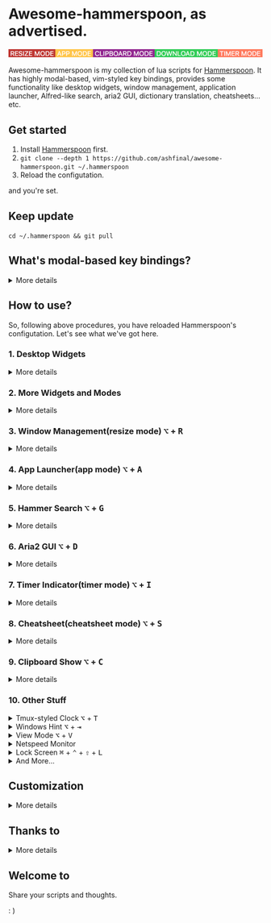 # Awesome-hammerspoon, as advertised.

![modes](https://github.com/ashfinal/bindata/raw/master/screenshots/awesome-hammerspoon-modes.png)

Awesome-hammerspoon is my collection of lua scripts for [Hammerspoon](http://www.hammerspoon.org/). It has highly modal-based, vim-styled key bindings, provides some functionality like desktop widgets, window management, application launcher, Alfred-like search, aria2 GUI, dictionary translation, cheatsheets... etc.

## Get started

1. Install [Hammerspoon](http://www.hammerspoon.org/) first.
2. `git clone --depth 1 https://github.com/ashfinal/awesome-hammerspoon.git ~/.hammerspoon`
3. Reload the configutation.

and you're set.

## Keep update

`cd ~/.hammerspoon && git pull`

## What's modal-based key bindings?

<details>
<summary>More details</summary>

Well... simply to say, it allows you using <kbd>S</kbd> key to resize windows in `resize` mode, but in `app` mode, to launch Safari, in `timer` mode, to set a 10-mins timer... something like that. During all progress, you don't have to press extra keys.
</p>

And this means a lot.

* It's scene-wise, you can use same key bindings to do different jobs in different scenes. You don't worry to run out of your hotkey bindings, and twist your fingers to press <kbd>⌘</kbd> + <kbd>⌃</kbd> + <kbd>⌥</kbd> + <kbd>⇧</kbd> + <kbd>C</kbd> in the end.

* Less keystrokes, less memory pressure. You can press <kbd>⌥</kbd> + <kbd>A</kbd> to enter `app` mode, release, then press single key <kbd>S</kbd> to launch Safari, or <kbd>C</kbd> to lauch Chrome. Sounds good? You keep your pace, no rush.

* Easy to extend, you can create your own modals if you like. For example, `Finder` mode, in which you press <kbd>T</kbd> to open Terminal here, press <kbd>S</kbd> to send files to predefined path, press <kbd>C</kbd> to upload images to cloud storage.

</details>

## How to use?

So, following above procedures, you have reloaded Hammerspoon's configutation. Let's see what we've got here.

### 1. Desktop Widgets

<details>
<summary>More details</summary>

As you may have noticed, there are two clean, nice-looking desktop widgets, analogclock and calendar. Usually we don't interact with them, but I do hope you like them.

![widgets](https://github.com/ashfinal/bindata/raw/master/screenshots/awesome-hammerspoon-deskwidgets.png)

**UPDATE:** Add new widget `hcalendar` and make it default module. The design comes from [here](https://github.com/ashikahmad/horizontal-calendar-widget).

![hcal](https://github.com/ashfinal/bindata/raw/master/screenshots/awesome-hammerspoon-hcal.png)

</details>

### 2. More Widgets and Modes

<details>
<summary>More details</summary>

There is actually more besides these. Now you can press <kbd>⌥</kbd> + <kbd>R</kbd> to enter `resize` mode, or press <kbd>⌥</kbd> + <kbd>A</kbd> to enter `app` mode …and start to explore.

In order to make one single keystroke work in two scenes, you may want to know in which scene you are now. If you enter certain scene (and forget to exit, and wonder why your regular typing doesn't work as expected), see if there is a small circle in the bottom right corner, which indicates different scenes with different color. If that's the fact, then you realize you need to press <kbd>⎋</kbd>, exit current scene, dismiss the circle, and get back to your work.

Key bindings available:

| Key bindings                | Movement                   |
| --------------------------- | -------------------------- |
| <kbd>⌥</kbd> + <kbd>A</kbd> | Enter `app` mode           |
| <kbd>⌥</kbd> + <kbd>C</kbd> | Enter `clipboard` mode     |
| <kbd>⌥</kbd> + <kbd>D</kbd> | Launch aria2 GUI .         |
| <kbd>⌥</kbd> + <kbd>G</kbd> | Launch hammer search       |
| <kbd>⌥</kbd> + <kbd>I</kbd> | Enter `timer` mode         |
| <kbd>⌥</kbd> + <kbd>R</kbd> | Enter `resize` mode        |
| <kbd>⌥</kbd> + <kbd>S</kbd> | Enter `cheatsheet` mode    |
| <kbd>⌥</kbd> + <kbd>T</kbd> | Show current time          |
| <kbd>⌥</kbd> + <kbd>v</kbd> | Enter `view` mode          |
| <kbd>⌥</kbd> + <kbd>Z</kbd> | Toggle Hammerspoon console |
| <kbd>⌥</kbd> + <kbd>⇥</kbd> | Show window hints          |

*In most modes, you can use <kbd>Q</kbd>, or <kbd>⎋</kbd> to quit back. And switch from one mode to another directly.*

</details>

### 3. Window Management(resize mode) <kbd>⌥</kbd> + <kbd>R</kbd>

<details>
<summary>More details</summary>

![winresize](https://github.com/ashfinal/bindata/raw/master/screenshots/awesome-hammerspoon-winresize.gif)

Use <kbd>[/]</kbd> to cycle through active windows.

Use <kbd>H/J/K/L</kbd> to resize windows to 1/2 of screen.

Use <kbd>Y/U/I/O</kbd> to resize windows to 1/4 of screen.

Use <kbd>⇧</kbd> + <kbd>H/J/K/L</kbd> to **move** windows around.

Use <kbd>⇧</kbd> + <kbd>Y/U/I/O</kbd> to **resize** windows.

Use <kbd>=</kbd>, <kbd>-</kbd> to **expand**/**shrink** the window size.

Use <kbd>F</kbd> to put windows to fullscreen, use <kbd>C</kbd> to put windows to center of screen, use <kbd>⇧</kbd> + <kbd>C</kbd> to resize windows to predefined size and center them.

</details>

### 4. App Launcher(app mode) <kbd>⌥</kbd> + <kbd>A</kbd>

<details>
<summary>More details</summary>

Use <kbd>F</kbd> to launch Finder or focus the existing window; <kbd>S</kbd> for Safari; <kbd>T</kbd> for Terminal; <kbd>V</kbd> for Activity Monitor; <kbd>Y</kbd> for System Preferences... etc.

If you want to define your own hotkeys, please create `~/.hammerspoon/private/awesomeconfig.lua` file, then add something like below:

    applist = {
        {shortcut = 'i',appname = 'iTerm'},
        {shortcut = 'l',appname = 'Sublime Text'},
        {shortcut = 'm',appname = 'MacVim'},
        {shortcut = 'o',appname = 'LibreOffice'},
        {shortcut = 'r',appname = 'Firefox'},
    }

**UPDATE:** Now you can press <kbd>⇥</kbd> to toggle key bindings, also available in `resize`, `view`, `timer` mode.

![tips](https://github.com/ashfinal/bindata/raw/master/screenshots/awesome-hammerspoon-tips.png)

</details>

### 5. Hammer Search <kbd>⌥</kbd> + <kbd>G</kbd>

<details>
<summary>More details</summary>

Now you can do lots of things with Hammerspoon search: search Safari tabs, dictionary translation, kill active application, English thesaurus, get latest posts from v2ex … etc. And feel free to add your own source!

![hsearch](https://github.com/ashfinal/bindata/raw/master/screenshots/awesome-hammerspoon-hsearch.gif)

**NOTICE:** If you heavily rely on instant translation(youdao dict), please consider applying for your own API key at here:

[http://fanyi.youdao.com/openapi?path=data-mode](http://fanyi.youdao.com/openapi?path=data-mode)

Then add them to `~/.hammerspoon/private/awesomeconfig.lua`:

    youdaokeyfrom = 'hsearch'  -- keyfrom
    youdaoapikey = '1199732752'  -- API key

</details>

### 6. Aria2 GUI <kbd>⌥</kbd> + <kbd>D</kbd>

<details>
<summary>More details</summary>

This is a "native" frontend for aria2 (an ultra fast download utility in case you don't know).

![hsearch](https://github.com/ashfinal/bindata/raw/master/screenshots/awesome-hammerspoon-aria2.png)

You need to run aria2 with RPC enabled before using this. Config aria2 host and token in `~/.hammerspoon/private/awesomeconfig.lua`, then you're ready to go.

    aria2_host = "http://localhost:6800/jsonrpc" -- default host
    aria2_token = "token" -- YOUR OWN TOKEN

Add new task (regular URL or BTfile or Metafile) from aria2 "toolbar", click certain task item to pause/resume the download, or open completed files. While holding down `⌘` key, you click certain item, that will stop the download, or remove the completed/error task. It will notify you if there is any completed download or any error, even aria2 window is closed. And you can batch add tasks from your pasteboard, one URL per line.

</details>

### 7. Timer Indicator(timer mode) <kbd>⌥</kbd> + <kbd>I</kbd>

<details>
<summary>More details</summary>

Have you noticed this issue on macos? There is 5 pixel tall blank at the bottom of the screen for non-native fullscreen window, which is sometimes disturbing. Let's make the blank more useful. When you set a timer, this will draw a colored line to fill that blank, meanwhile, show progress of the timer.

![timeralert](https://github.com/ashfinal/bindata/raw/master/screenshots/awesome-hammerspoon-timeralert.png)

Press <kbd>0</kbd> to set a 5-mins timer, <kbd>↩︎</kbd> to set a 25-mins timer.

Press <kbd>1</kbd> to set a 10-mins timer;

Press <kbd>2</kbd> to set a 20-mins timer;

...

Press <kbd>9</kbd> to set a 90-mins timer.

</details>

### 8. Cheatsheet(cheatsheet mode) <kbd>⌥</kbd> + <kbd>S</kbd>

<details>
<summary>More details</summary>

It shows the cheatsheet of current application's hotkeys. Code comes from [here](https://github.com/dharmapoudel/hammerspoon-config).

Let the picture talk:

![cheatsheet](https://github.com/ashfinal/bindata/raw/master/screenshots/awesome-hammerspoon-cheatsheet.png)

</details>

### 9. Clipboard Show <kbd>⌥</kbd> + <kbd>C</kbd>

<details>
<summary>More details</summary>

It shows the content of your clipboard. If text or image type then display it with proper size, if hyperlink type then use default browser to open it. Click the display block it will destory itself.

I usually use this to display QR image for cellphone's faster scanning, or display some text for better reading. And I never need to do this below: focus the default browser, click the address bar, paste the URL and press Enter to go.

</details>

### 10. Other Stuff

<details>
<summary>Tmux-styled Clock <kbd>⌥</kbd> + <kbd>T</kbd></summary>

Works even when you're watching video in fullscreen.

![tmuxtime](https://github.com/ashfinal/bindata/raw/master/screenshots/awesome-hammerspoon-tmuxtime.png)

</details>

<details>
<summary>Windows Hint <kbd>⌥</kbd> + <kbd>⇥</kbd> </summary>

Focus to your windows easier.

![windowshint](https://github.com/ashfinal/bindata/raw/master/screenshots/awesome-hammerspoon-windowshint.png)

</details>

<details>
<summary>View Mode <kbd>⌥</kbd> + <kbd>V</kbd></summary>

Use <kbd>H/J/K/L</kbd> to scroll around.

Use <kbd>⌃</kbd>/<kbd>⇧</kbd> + <kbd>H/J/K/L</kbd> to move mouse around.

Use <kbd>,</kbd>/<kbd>.</kbd> for mouse left/right click.

</details>

<details>
<summary>Netspeed Monitor</summary>

Watch your netspeed sitting on the menubar. Support macos's darkmode.

</details>

<details>
<summary>Lock Screen <kbd>⌘</kbd> + <kbd>⌃</kbd> + <kbd>⇧</kbd> + <kbd>L</kbd></summary>

No description.

</details>

<details>
<summary>And More...</summary>

For whatever mode, you can always use:

<kbd>⌘</kbd> + <kbd>⌥</kbd> + <kbd>⇠</kbd> to resize windows to left-half of screen

<kbd>⌘</kbd>  + <kbd>⌥</kbd> + <kbd>⇢</kbd> to resize windows to right-half of screen

<kbd>⌘</kbd>  + <kbd>⌥</kbd> +  <kbd>⇡</kbd> to resize windows to fullscreen

<kbd>⌘</kbd>  + <kbd>⌥</kbd> +  <kbd>⇣</kbd> to put windows to predefined size

<kbd>⌘</kbd>  + <kbd>⌥</kbd> +  <kbd>↩︎</kbd> to put windows to center of screen

-------

For those who care about system resource:

![memusage](https://github.com/ashfinal/bindata/raw/master/screenshots/awesome-hammerspoon-memusage.png)

-------

</details>

## Customization

<details>
<summary>More details</summary>

Modify the file `~/.hammerspoon/private/awesomeconfig.lua`, you should create it before doing below things.

1. Add application launching hotkey

    See the section `App launcher(app mode)` above.

2. Add/Remove the plugin modules

    default modules:

        module_list = {
            "widgets/netspeed",
            "widgets/hcalendar",
            "widgets/analogclock",
            "widgets/aria2",
            "modes/basicmode",
            "modes/indicator",
            "modes/clipshow",
            "modes/hsearch",
        }

    For example, remove `hsearch` module, add your own module `mymodule`:

        module_list = {
            "widgets/netspeed",
            "widgets/hcalendar",
            "widgets/analogclock",
            "widgets/aria2",
            "modes/basicmode",
            "modes/indicator",
            "modes/clipshow",
            "private/mymodule",
        }

3. Modify/Remove the default key bindings

    Available key binding variables:

    | Action                     | Variable                    | Default value                   |
    | -------------------------- | --------------------------- | ------------------------------- |
    | Reload Configuration       | hsreload_keys               | {{"cmd", "shift", "ctrl"}, "R"} |
    | Toggle Modal Supervisor    | modalmgr_keys               | {{"alt"}, "space"}              |
    | Toggle Hammerspoon Console | toggleconsole_keys          | {{"alt"}, "Z"}                  |
    | Lock Screen                | lockscreen_keys             | {{"cmd", "shift", "ctrl"}, "L"} |
    | Enter Application Mode     | appM_keys                   | {{"alt"}, "A"}                  |
    | Enter Clipboard Mode       | clipboardM_keys             | {"alt"}, "C"}                   |
    | Launch Aria2 GUI .         | aria2_keys .                | {"alt"}, "D"}                   |
    | Launch Hammer Search       | hsearch_keys                | {{"alt"}, "G"}                  |
    | Enter Timer Mode           | timerM_keys                 | {{"alt"}, "T"}                  |
    | Enter Resize Mode          | resizeM_keys                | {{"alt"}, "R"}                  |
    | Enter Cheatsheet Mode      | cheatsheetM_keys            | {{"alt"}, "S"}                  |
    | Show Digital Clock         | showtime_keys               | {{"alt"}, "T"}                  |
    | Enter View Mode            | viewM_keys                  | {{"alt"}, "V"}                  |
    | Show Window hints          | winhints_keys               | {{"alt"}, "tab"}                |
    | Lefthalf of Screen         | resizeextra_lefthalf_keys   | {{"cmd", "alt"}, "left"}        |
    | Righthalf of Screen        | resizeextra_righthalf_keys  | {{"cmd", "alt"}, "right"}       |
    | Fullscreen                 | resizeextra_fullscreen_keys | {{"cmd", "alt"}, "up"}          |
    | Resize & Center            | resizeextra_fcenter_keys    | {{"cmd", "alt"}, "down"}        |
    | Center Window              | resizeextra_center_keys     | {{"cmd", "alt"}, "return"}      |

    For example, to modify `Toggle Modal Supervisor` key binding:

        modalmgr_keys = {{"alt"}, "F"}

    To completely remove `Lock Screen` key binding:

        lockscreen_keys = {{}, ""}

4. Create your own modal key bindings

    See [http://www.hammerspoon.org/docs/hs.hotkey.modal.html](http://www.hammerspoon.org/docs/hs.hotkey.modal.html), also you can refer to my scripts.

5. Global options

    These options should be put into `~/.hammerspoon/private/awesomeconfig.lua` file.

    ``` lua
    aria2_refresh_interval = 1 -- How often the frontend should request data from the host
    aria2_show_items_max = 5 -- How many items the frontend should show

    -- When enter `resize/app/timer` mode show or hide applauncher tips automatically.
    show_resize_tips = true/false
    show_applauncher_tips = true/false
    show_timer_tips = true/false

    hotkey_tips_bg = "light"/"dark" -- Make the hotkey tips' background light or dark

    -- Put analogclock to somewhere by defining center point.
    aclockcenter = {x=200,y=200}

    -- Put calendar to somewhere by defining topleft point.
    caltopleft = {200,200}
    ```

</details>

## Thanks to

<details>
<summary>More details</summary>

[http://www.hammerspoon.org/](http://www.hammerspoon.org/)

[https://github.com/zzamboni/oh-my-hammerspoon](https://github.com/zzamboni/oh-my-hammerspoon)

[https://github.com/scottcs/dot_hammerspoon](https://github.com/scottcs/dot_hammerspoon)

[https://github.com/dharmapoudel/hammerspoon-config](https://github.com/dharmapoudel/hammerspoon-config)

[http://tracesof.net/uebersicht/](http://tracesof.net/uebersicht/)

</details>

## Welcome to

Share your scripts and thoughts.

: )
